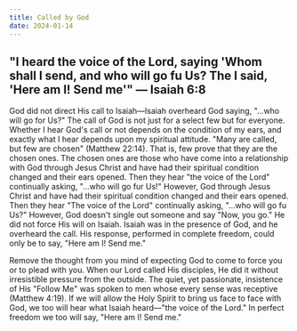 ```yaml
---
title: Called by God
date: 2024-01-14
---
```



## "I heard the voice of the Lord, saying 'Whom shall I send, and who will go fu Us?  The I said, 'Here am I!  Send me'" &mdash; Isaiah 6:8

God did not direct His call to Isaiah&mdash;Isaiah overheard God saying, "...who will go for Us?"  The call of God is not just for a select few but for everyone.  Whether I hear God's call or not depends on the condition of my ears, and exactly what I hear depends upon my spiritual attitude.  "Many are called, but few are chosen" (Matthew 22:14).  That is, few prove that they are the chosen ones.  The chosen ones are those who have come into a relationship with God through Jesus Christ and have had their spiritual condition changed and their ears opened.  Then they hear "the voice of the Lord" continually asking, "&hellip;who will go fur Us!"  However, God through Jesus Christ and have had their spiritual condition changed and their ears opened.  Then they hear "The voice of the Lord" continually asking, "&hellip;who will go fu Us?"  However, God doesn't single out someone and say "Now, you go."  He did not force His will on Isaiah.  Isaiah was in the presence of God, and he overheard the call.  His response, performed in complete freedom, could only be to say, "Here am I!  Send me."

Remove the thought from you mind of expecting God to come to force you or to plead with you.  When our Lord called His disciples, He did it without irresistible pressure from the outside.  The quiet, yet passionate, insistence of His "Follow Me" was spoken to men whose every sense was receptive (Matthew 4:19).  If we will allow the Holy Spirit to bring us face to face with God, we too will hear what Isaiah heard&mdash;"the voice of the Lord."  In perfect freedom we too will say, "Here am I!  Send me."
